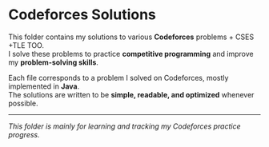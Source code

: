 # Codeforces Solutions

This folder contains my solutions to various **Codeforces** problems + CSES +TLE TOO.  
I solve these problems to practice **competitive programming** and improve my **problem-solving skills**.

Each file corresponds to a problem I solved on Codeforces, mostly implemented in **Java**.  
The solutions are written to be **simple, readable, and optimized** whenever possible.

---

_This folder is mainly for learning and tracking my Codeforces practice progress._
